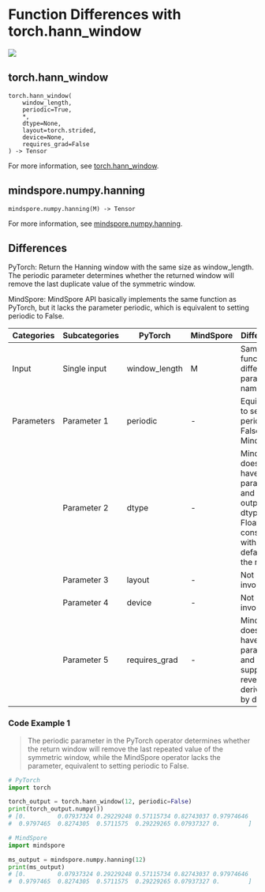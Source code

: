 # Function Differences with torch.hann_window

<a href="https://gitee.com/mindspore/docs/blob/master/docs/mindspore/source_en/note/api_mapping/pytorch_diff/mindspore.numpy.hanning.md" target="_blank"><img src="https://mindspore-website.obs.cn-north-4.myhuaweicloud.com/website-images/master/resource/_static/logo_source_en.png"></a>

## torch.hann_window

```text
torch.hann_window(
    window_length,
    periodic=True,
    *,
    dtype=None,
    layout=torch.strided,
    device=None,
    requires_grad=False
) -> Tensor
```

For more information, see [torch.hann_window](https://pytorch.org/docs/1.8.1/generated/torch.hann_window.html).

## mindspore.numpy.hanning

```text
mindspore.numpy.hanning(M) -> Tensor
```

For more information, see [mindspore.numpy.hanning](https://mindspore.cn/docs/en/master/api_python/numpy/mindspore.numpy.hanning.html).

## Differences

PyTorch: Return the Hanning window with the same size as window_length. The periodic parameter determines whether the returned window will remove the last duplicate value of the symmetric window.

MindSpore: MindSpore API basically implements the same function as PyTorch, but it lacks the parameter periodic, which is equivalent to setting periodic to False.

| Categories | Subcategories |PyTorch | MindSpore | Difference |
| ---- | ----- | ------- | --------- | ------------- |
| Input | Single input |window_length | M | Same function, different parameter names |
|Parameters | Parameter 1 | periodic | -    | Equivalent to setting periodic to False in MindSpore |
|  | Parameter 2 | dtype        | -    | MindSpore does not have this parameter, and the output dtype is Float32, consistent with the default of the marker |
| | Parameter 3 | layout | - | Not involved |
| | Parameter 4 | device | - | Not involved |
| | Parameter 5 | requires_grad | - | MindSpore does not have this parameter and supports reverse derivation by default |

### Code Example 1

> The periodic parameter in the PyTorch operator determines whether the return window will remove the last repeated value of the symmetric window, while the MindSpore operator lacks the parameter, equivalent to setting periodic to False.

```python
# PyTorch
import torch

torch_output = torch.hann_window(12, periodic=False)
print(torch_output.numpy())
# [0.         0.07937324 0.29229248 0.57115734 0.82743037 0.97974646
#  0.9797465  0.8274305  0.5711575  0.29229265 0.07937327 0.        ]

# MindSpore
import mindspore

ms_output = mindspore.numpy.hanning(12)
print(ms_output)
# [0.         0.07937324 0.29229248 0.57115734 0.82743037 0.97974646
#  0.9797465  0.8274305  0.5711575  0.29229265 0.07937327 0.        ]
```
